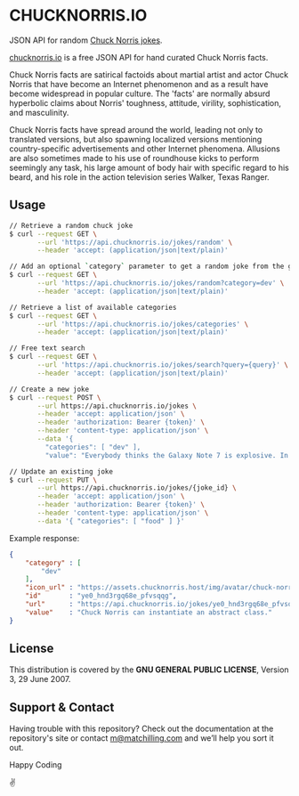 # CHUCKNORRIS.IO

JSON API for random [Chuck Norris jokes](https://api.chucknorris.io).

[chucknorris.io](https://api.chucknorris.io) is a free JSON API for hand curated Chuck Norris facts.

Chuck Norris facts are satirical factoids about martial artist and actor Chuck Norris that have become an Internet
phenomenon and as a result have become widespread in popular culture. The 'facts' are normally absurd hyperbolic claims
about Norris' toughness, attitude, virility, sophistication, and masculinity.

Chuck Norris facts have spread around the world, leading not only to translated versions, but also spawning localized
versions mentioning country-specific advertisements and other Internet phenomena. Allusions are also sometimes made to
his use of roundhouse kicks to perform seemingly any task, his large amount of body hair with specific regard to his
beard, and his role in the action television series Walker, Texas Ranger.

## Usage

```sh
// Retrieve a random chuck joke
$ curl --request GET \
       --url 'https://api.chucknorris.io/jokes/random' \
       --header 'accept: (application/json|text/plain)'

// Add an optional `category` parameter to get a random joke from the given category
$ curl --request GET \
       --url 'https://api.chucknorris.io/jokes/random?category=dev' \
       --header 'accept: (application/json|text/plain)'

// Retrieve a list of available categories
$ curl --request GET \
       --url 'https://api.chucknorris.io/jokes/categories' \
       --header 'accept: (application/json|text/plain)'

// Free text search
$ curl --request GET \
       --url 'https://api.chucknorris.io/jokes/search?query={query}' \
       --header 'accept: (application/json|text/plain)'

// Create a new joke
$ curl --request POST \
       --url https://api.chucknorris.io/jokes \
       --header 'accept: application/json' \
       --header 'authorization: Bearer {token}' \
       --header 'content-type: application/json' \
       --data '{
         "categories": [ "dev" ],
         "value": "Everybody thinks the Galaxy Note 7 is explosive. In fact it is only Chuck Norris who tries to send a WhatsApp message with a selfie to his fans." }'

// Update an existing joke
$ curl --request PUT \
       --url https://api.chucknorris.io/jokes/{joke_id} \
       --header 'accept: application/json' \
       --header 'authorization: Bearer {token}' \
       --header 'content-type: application/json' \
       --data '{ "categories": [ "food" ] }'
```

Example response:
```json
{
    "category" : [
        "dev"
    ],
    "icon_url" : "https://assets.chucknorris.host/img/avatar/chuck-norris.png",
    "id"       : "ye0_hnd3rgq68e_pfvsqqg",
    "url"      : "https://api.chucknorris.io/jokes/ye0_hnd3rgq68e_pfvsqqg",
    "value"    : "Chuck Norris can instantiate an abstract class."
}
```

## License

This distribution is covered by the **GNU GENERAL PUBLIC LICENSE**, Version 3, 29 June 2007.

## Support & Contact

Having trouble with this repository? Check out the documentation at the repository's site or contact m@matchilling.com and we’ll help you sort it out.

Happy Coding

:v:
